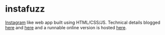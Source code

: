 instafuzz
=========

[Instagram](http://instagram.com/) like web app built using HTML/CSS/JS. Technical details blogged [here](http://blogorama.nerdworks.in/entry-BuildinganInstagramclonePart1.aspx)
and [here](http://blogorama.nerdworks.in/entry-BuildinganInstagramclonePart2.aspx)
and a runnable online version is hosted [here](http://blogorama.nerdworks.in/arbit/InstaFuzz/).
